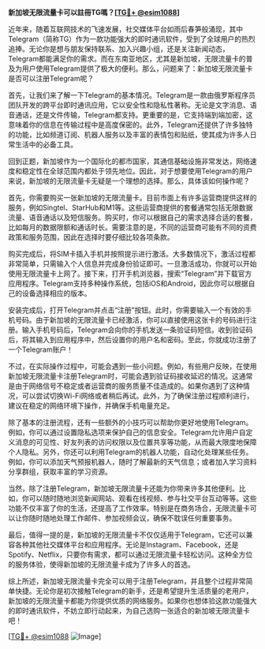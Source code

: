 **新加坡无限流量卡可以註冊TG嗎？[[TG💪+ @esim1088](https://t.me/s/esim1088)]**

近年来，随着互联网技术的飞速发展，社交媒体平台如雨后春笋般涌现，其中Telegram（简称TG）作为一款功能强大的即时通讯软件，受到了全球用户的热烈追捧。无论你是想与朋友保持联系、加入兴趣小组，还是关注新闻动态，Telegram都能满足你的需求。而在东南亚地区，尤其是新加坡，无限流量卡的普及为用户使用Telegram提供了极大的便利。那么，问题来了：新加坡无限流量卡是否可以注册Telegram呢？

首先，让我们来了解一下Telegram的基本情况。Telegram是一款由俄罗斯程序员团队开发的跨平台即时通讯应用，它以安全性和隐私性著称。无论是文字消息、语音通话，还是文件传输，Telegram都支持。更重要的是，它支持端到端加密，这意味着你的信息在传输过程中是高度保密的。此外，Telegram还提供了许多独特的功能，比如频道订阅、机器人服务以及丰富的表情包和贴纸，使其成为许多人日常生活中的必备工具。

回到正题，新加坡作为一个国际化的都市国家，其通信基础设施非常发达，网络速度和稳定性在全球范围内都处于领先地位。因此，对于想要使用Telegram的用户来说，新加坡的无限流量卡无疑是一个理想的选择。那么，具体该如何操作呢？

首先，你需要购买一张新加坡的无限流量卡。目前市面上有许多运营商提供这样的服务，例如Singtel、StarHub和M1等。这些运营商提供的套餐通常包括无限数据流量、语音通话以及短信服务。购买时，你可以根据自己的需求选择合适的套餐，比如每月的数据限额和通话时长。需要注意的是，不同的运营商可能有不同的资费政策和服务范围，因此在选择时要仔细比较各项条款。

购买完成后，将SIM卡插入手机并按照提示进行激活。大多数情况下，激活过程都非常简单，只需输入个人信息并完成身份验证即可。一旦激活成功，你就可以开始使用无限流量卡上网了。接下来，打开手机浏览器，搜索“Telegram”并下载官方应用程序。Telegram支持多种操作系统，包括iOS和Android，因此你可以根据自己的设备选择相应的版本。

安装完成后，打开Telegram并点击“注册”按钮。此时，你需要输入一个有效的手机号码。由于新加坡的无限流量卡已经激活，你可以直接使用这张卡的号码进行注册。输入手机号码后，Telegram会向你的手机发送一条验证码短信。收到验证码后，将其输入到应用程序中，然后设置你的用户名和密码。至此，你就成功注册了一个Telegram账户！

不过，在实际操作过程中，可能会遇到一些小问题。例如，有些用户反映，在使用新加坡无限流量卡注册Telegram时，可能会遇到验证码接收延迟的情况。这通常是由于网络信号不稳定或者运营商的服务质量不佳造成的。如果你遇到了这种情况，可以尝试切换Wi-Fi网络或者稍后再试。此外，为了确保注册过程顺利进行，建议在稳定的网络环境下操作，并确保手机电量充足。

除了基本的注册流程，还有一些额外的小技巧可以帮助你更好地使用Telegram。例如，你可以通过设置隐私选项来保护自己的信息安全。Telegram允许用户自定义消息的可见性、好友列表的访问权限以及位置共享等功能，从而最大限度地保障个人隐私。另外，你还可以利用Telegram的机器人功能，自动化处理某些任务。例如，你可以添加天气预报机器人，随时了解最新的天气信息；或者加入学习资料分享群组，获取丰富的学习资源。

当然，除了注册Telegram，新加坡无限流量卡还能为你带来许多其他便利。比如，你可以随时随地浏览新闻网站、观看在线视频、参与社交平台互动等等。这些功能不仅丰富了你的生活，还提高了工作效率。特别是在商务场合，无限流量卡可以让你随时随地处理工作邮件、参加视频会议，确保不耽误任何重要事务。

最后，值得一提的是，新加坡的无限流量卡不仅仅适用于Telegram，它还可以兼容各种其他社交媒体平台和应用程序。无论是Instagram、Facebook，还是Spotify、Netflix，只要你有需求，都可以通过无限流量卡轻松访问。这种全方位的服务体验，使得新加坡的无限流量卡成为了许多人的首选。

综上所述，新加坡无限流量卡完全可以用于注册Telegram，并且整个过程非常简单快捷。无论你是初次接触Telegram的新手，还是希望提升生活质量的老用户，新加坡的无限流量卡都能为你提供优质的网络服务。如果你也想体验这款功能强大的即时通讯软件，不妨立即行动起来，为自己选购一张适合的新加坡无限流量卡吧！

[[TG💪+ @esim1088](https://t.me/s/esim1088) ![Image](https://i.postimg.cc/4NQfJmqS/Snipaste-2025-05-13-00-14-12.png)]
